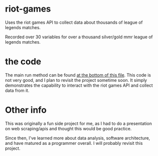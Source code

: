 # riot-games
Uses the riot games API to collect data about thousands of league of legends matches.

Recorded over 30 variables for over a thousand silver/gold mmr league of legends matches.

# the code

The main run method can be found [at the bottom of this file](pythonfiles/run.py). This code is not very good, and I plan to revisit the project sometime soon. It simply demonstrates
the capability to interact with the riot games API and collect data from it.

# Other info

This was originally a fun side project for me, as I had to do a presentation on web scraping/apis and thought this would be good practice. 

Since then, I've learned more about data analysis, software architecture, and have matured as a programmer overall. I will probably revisit this project.
